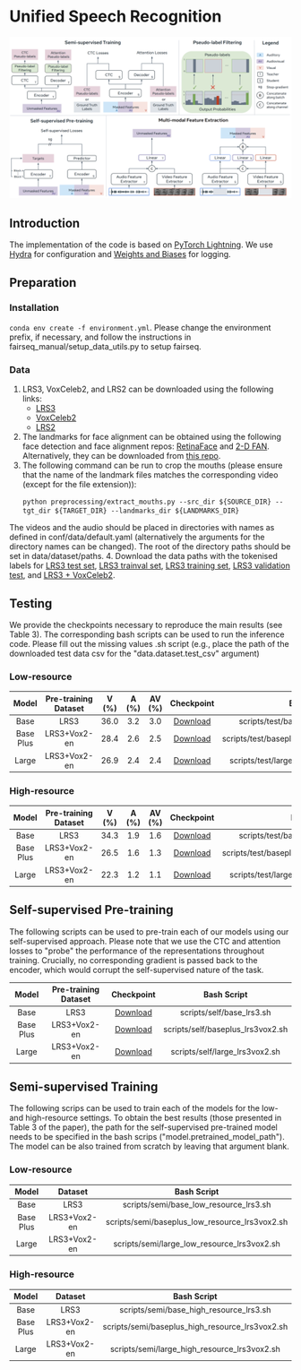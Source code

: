 # Unified Speech Recognition
![Overview](overview.png)
## Introduction
The implementation of the code is based on
[PyTorch Lightning](https://www.pytorchlightning.ai/). We use [Hydra](https://hydra.cc/docs/intro/) for configuration and [Weights and Biases](https://wandb.ai/site) for logging.

## Preparation
### Installation
`conda env create -f environment.yml`. Please change the environment prefix, if necessary, and follow the instructions in fairseq_manual/setup_data_utils.py to setup fairseq.
### Data
1. LRS3, VoxCeleb2, and LRS2 can be downloaded using the following links:
    * [LRS3](https://www.robots.ox.ac.uk/~vgg/data/lip_reading/lrs3.html)
    * [VoxCeleb2](https://www.robots.ox.ac.uk/~vgg/data/voxceleb/vox2.html)
    * [LRS2](https://www.robots.ox.ac.uk/~vgg/data/lip_reading/lrs2.html)
2. The landmarks for face alignment can be obtained using the following face detection and face alignment repos: [RetinaFace](https://github.com/biubug6/Pytorch_Retinaface) and 
    [2-D FAN](https://github.com/1adrianb/face-alignment). Alternatively, they can be downloaded from [this repo](https://github.com/mpc001/Visual_Speech_Recognition_for_Multiple_Languages/blob/master/models/README.md).
3. The following command can be run to crop the mouths (please ensure that the name of the landmark files matches the corresponding video (except for the file extension)):
    ```
    python preprocessing/extract_mouths.py --src_dir ${SOURCE_DIR} --tgt_dir ${TARGET_DIR} --landmarks_dir ${LANDMARKS_DIR}
    ``` 
The videos and the audio should be placed in directories with names as defined in conf/data/default.yaml (alternatively the arguments for the directory names can be changed). The root of the directory paths should be set in data/dataset/paths.
4. Download the data paths with the tokenised labels for [LRS3 test set](https://drive.google.com/file/d/11YvNvz1xdmIvTZR0aN-V67Bl2sR7m8Qh/view?usp=sharing), [LRS3 trainval set](https://drive.google.com/file/d/1SGg7AlCdcvUsty9vGdRn3XFnHIJeFK3v/view?usp=sharing), [LRS3 training set](https://drive.google.com/file/d/1wx_dlXn_ACOQCy7dqZzmVwue8k60srx1/view?usp=sharing), [LRS3 validation test](https://drive.google.com/file/d/1mSme1659RD4iyHN8P1tBEIm7qPgsDFCU/view?usp=sharing), and [LRS3 + VoxCeleb2](https://drive.google.com/file/d/16JRcI3leVGeSYWDesKBfpopTRV_1kx99/view?usp=sharing).


## Testing
We provide the checkpoints necessary to reproduce the main results (see Table 3). The corresponding bash scripts can be used to run the inference code. Please fill out the missing values .sh script (e.g., place the path of the downloaded test data csv for the "data.dataset.test_csv" argument)

### Low-resource

|     Model    | Pre-training Dataset | V (%) | A (%) | AV (%) | Checkpoint | Bash Script |
|:------------:|:--------------------:|:-----:|:-----:|:------:|:----------:|:-----------:|
|     Base     |         LRS3         |  36.0 |  3.2 |  3.0  | [Download](https://drive.google.com/file/d/1T4uzaVmbzObvTGbtd0kTyoLMwIXViFLL/view?usp=sharing) | scripts/test/base_low_resource_lrs3.sh |
|  Base Plus   |     LRS3+Vox2-en     |  28.4 |  2.6 |  2.5  | [Download](https://drive.google.com/file/d/1Qa0sqrVL4oCsSI8sOEK-9onFwRYwOwmU/view?usp=sharing) | scripts/test/baseplus_low_resource_lrs3vox2.sh |
|    Large     |     LRS3+Vox2-en     |  26.9 |  2.4 |  2.4  | [Download](https://drive.google.com/file/d/1pVxqnfrCqwbyWBJTDmBoV_TS4VGaluPD/view?usp=sharing) | scripts/test/large_low_resource_lrs3vox2.sh |


### High-resource
|     Model    | Pre-training Dataset | V (%) | A (%) | AV (%) | Checkpoint | Bash Script |
|:------------:|:--------------------:|:-----:|:-----:|:------:|:----------:|:-----------:|
|     Base     |         LRS3         |  34.3 |  1.9 |  1.6  | [Download](https://drive.google.com/file/d/1GIeWN5lypCYwrJTpsu4_Zl2m10jX73uk/view?usp=sharing) | scripts/test/base_high_resource_lrs3.sh |
|  Base Plus   |     LRS3+Vox2-en     |  26.5 |  1.6 |  1.3  | [Download](https://drive.google.com/file/d/1bqIvzy9dQZz3Ql6GQxK-RMnMB2s27oVO/view?usp=sharing) | scripts/test/baseplus_high_resource_lrs3vox2.sh |
|    Large     |     LRS3+Vox2-en     |  22.3 |  1.2 |  1.1  | [Download](https://drive.google.com/file/d/1IO2yxaZLG89R4bwtJNc7TaC8UAs08Jtz/view?usp=sharing) | scripts/test/large_high_resource_lrs3vox2.sh |

## Self-supervised Pre-training
The following scripts can be used to pre-train each of our models using our self-supervised approach. Please note that we use the CTC and attention losses to "probe" the performance of the representations throughout training. Crucially, no corresponding gradient is passed back to the encoder, which would corrupt the self-supervised nature of the task. 

| Model      | Pre-training Dataset | Checkpoint                                                                                                   | Bash Script                         |
|:----------:|:--------------------:|:------------------------------------------------------------------------------------------------------------:|:-----------------------------------:|
| Base       | LRS3                 | [Download](https://drive.google.com/file/d/1AZ3JT8zubow-oZ5LJUrMd97GLWmAKfK0/view?usp=sharing)               | scripts/self/base_lrs3.sh           |
| Base Plus  | LRS3+Vox2-en         | [Download](https://drive.google.com/file/d/1wCxpChDQySPraGICZ9QCW9Nzo-EYtX-g/view?usp=sharing)               | scripts/self/baseplus_lrs3vox2.sh   |
| Large      | LRS3+Vox2-en         | [Download](https://drive.google.com/file/d/18dBUcP9XvRIVZmDw8XTpxD8DKReTpOSI/view?usp=sharing)               | scripts/self/large_lrs3vox2.sh      |

## Semi-supervised Training 
The following scrips can be used to train each of the models for the low- and high-resource settings. To obtain the best results (those presented in Table 3 of the paper), the path for the self-supervised pre-trained model needs to be specified in the bash scrips ("model.pretrained_model_path"). The model can be also trained from scratch by leaving that argument blank.

### Low-resource
| Model      |        Dataset        | Bash Script                            |
|:----------:|:--------------------:|:-----------------------------------:|
| Base       | LRS3                 | scripts/semi/base_low_resource_lrs3.sh  |
| Base Plus  | LRS3+Vox2-en         | scripts/semi/baseplus_low_resource_lrs3vox2.sh       |
| Large      | LRS3+Vox2-en         | scripts/semi/large_low_resource_lrs3vox2.sh          |

### High-resource
| Model      |        Dataset        | Bash Script                            |
|:----------:|:--------------------:|:-----------------------------------:|
| Base       | LRS3                 | scripts/semi/base_high_resource_lrs3.sh  |
| Base Plus  | LRS3+Vox2-en         | scripts/semi/baseplus_high_resource_lrs3vox2.sh       |
| Large      | LRS3+Vox2-en         | scripts/semi/large_high_resource_lrs3vox2.sh          |

